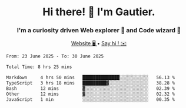 <h1 align="center">Hi there! 👋 I'm Gautier.</h1>
<h3 align="center">I'm a curiosity driven Web explorer 🚀 and Code wizard 🧙</h3>

<p align="center">
  <a href="https://xisabla.github.io/">Website 🖥️ </a> •
  <a href="mailto:xisabla.dev@gmail.com">Say hi ! ✉️</a>
</p>

<!--START_SECTION:waka-->

```txt
From: 23 June 2025 - To: 30 June 2025

Total Time: 8 hrs 25 mins

Markdown     4 hrs 50 mins   ██████████████░░░░░░░░░░░   56.13 %
TypeScript   3 hrs 18 mins   █████████▓░░░░░░░░░░░░░░░   38.28 %
Bash         12 mins         ▓░░░░░░░░░░░░░░░░░░░░░░░░   02.39 %
Other        12 mins         ▓░░░░░░░░░░░░░░░░░░░░░░░░   02.32 %
JavaScript   1 min           ░░░░░░░░░░░░░░░░░░░░░░░░░   00.35 %
```

<!--END_SECTION:waka-->
